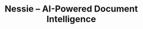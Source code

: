 ---
title: "Nessie – AI-Powered Document Intelligence"
role: "Software Architect & AI Engineer"
problem: "Enterprises struggle with retrieving knowledge from large volumes of unstructured documents. Existing tools are slow, lack context, and fail to integrate AI effectively into daily workflows."
approach: "As project architect and AI engineer, I am designing and leading the development of Nessie, an agentic RAG system. I am building the core architecture, orchestrating AI agents, and integrating advanced search (semantic, keyword, hybrid) with a secure lakehouse."
outcome: "Nessie is currently under development, with three companies already interested in pilot deployments. The system is designed to enable instant knowledge retrieval with contextual answers, citations, and automated document workflows — positioning it as OSIX Tech’s flagship B2B product."
stack: ["React", "Vite", "TailwindCSS", "TypeScript", "FastAPI", "uv", "Supabase (PostgreSQL + pgvector + realtime)", "oAuth 2.0", "JWT",  "Google Drive API", "Multiple LLM Models", "PDF Generation Tools", "Document Processing Tools"]
metrics:
  - label: "Retrieval Accuracy"
    value: "90%+ target on benchmark datasets"
  - label: "Response Latency"
    value: "<5s average query time (current build)"
  - label: "Pilot Interest"
    value: "3 companies confirmed"
  - label: "Scalability Goal"
    value: "Millions of documents indexed"
links: []
featured: true
publishedAt: 2025-07-01
---